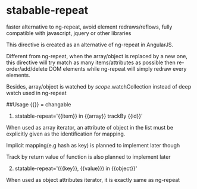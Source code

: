 # stabable-repeat
faster alternative to ng-repeat, avoid element redraws/reflows, fully compatible with javascript, jquery or other libraries

This directive is created as an alternative of ng-repeat in AngularJS.

Different from ng-repeat, when the array/object is replaced by a new one, this directive will try match as many items/attributes as possible then re-order/add/delete DOM elements while ng-repeat will simply redraw every elements.

Besides, array/object is watched by $scope.$watchCollection instead of deep watch used in ng-repeat

##Usage
{{}} = changable

1. statable-repeat='{{item}} in {{array}} trackBy {{id}}'

  When used as array iterator, an attribute of object in the list must be explicitly given as the identification for mapping.

  Implicit mapping(e.g hash as key) is planned to implement later though

  Track by return value of function is also planned to implement later
  
2. statable-repeat='({{key}}, {{value}}) in {{object}}'

  When used as object attributes iterator, it is exactly same as ng-repeat